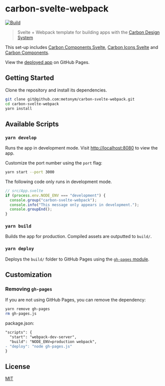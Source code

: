 # carbon-svelte-webpack

[![Build][build]][build-badge]

> Svelte + Webpack template for building apps with the [Carbon Design System](https://www.carbondesignsystem.com/)

This set-up includes [Carbon Components Svelte](https://github.com/IBM/carbon-components-svelte), [Carbon Icons Svelte](https://github.com/IBM/carbon-icons-svelte) and [Carbon Components](https://github.com/carbon-design-system/carbon/tree/master/packages/components).

View the [deployed app](https://metonym.github.io/carbon-svelte-webpack/) on GitHub Pages.

## Getting Started

Clone the repository and install its dependencies.

```bash
git clone git@github.com:metonym/carbon-svelte-webpack.git
cd carbon-svelte-webpack
yarn install
```

## Available Scripts

### `yarn develop`

Runs the app in development mode. Visit [http://localhost:8080](http://localhost:8080) to view the app.

Customize the port number using the `port` flag:

```bash
yarn start --port 3000
```

The following code only runs in development mode.

```js
// src/App.svelte
if (process.env.NODE_ENV === "development") {
  console.group("carbon-svelte-webpack");
  console.info("This message only appears in development.");
  console.groupEnd();
}
```

### `yarn build`

Builds the app for production. Compiled assets are outputted to `build/`.

### `yarn deploy`

Deploys the `build/` folder to GitHub Pages using the [`gh-pages` module](https://github.com/tschaub/gh-pages).

## Customization

### Removing `gh-pages`

If you are not using GitHub Pages, you can remove the dependency:

```bash
yarn remove gh-pages
rm gh-pages.js
```

package.json:

```diff
"scripts": {
  "start": "webpack-dev-server",
  "build": "NODE_ENV=production webpack",
- "deploy": "node gh-pages.js"
}
```

## License

[MIT](LICENSE)

[build]: https://travis-ci.com/metonym/carbon-svelte-webpack.svg?branch=master
[build-badge]: https://travis-ci.com/metonym/carbon-svelte-webpack
